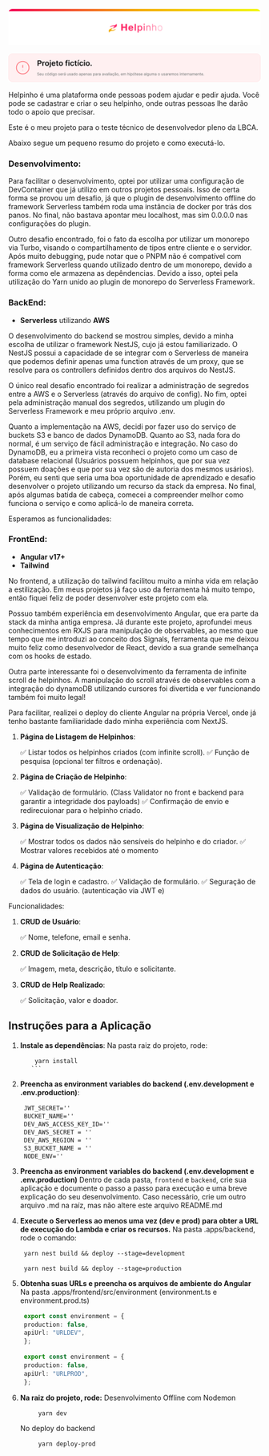 ![LBCA | Helpinho](/assets/header.svg)

![Projeto fictício! Seu código será usado apenas para avaliação, em hipótese alguma o usaremos internamente.](/assets/alert.svg)

Helpinho é uma plataforma onde pessoas podem ajudar e pedir ajuda. Você pode se cadastrar e criar o seu helpinho, onde outras pessoas lhe darão todo o apoio que precisar.

Este é o meu projeto para o teste técnico de desenvolvedor pleno da LBCA.

Abaixo segue um pequeno resumo do projeto e como executá-lo.

### Desenvolvimento:
Para facilitar o desenvolvimento, optei por utilizar uma configuração de DevContainer que já utilizo em outros projetos pessoais. Isso de certa forma se provou um desafio, já que o plugin de desenvolvimento offline do framework Serverless também roda uma instância de docker por trás dos panos. No final, não bastava apontar meu localhost, mas sim 0.0.0.0 nas configurações do plugin.

Outro desafio encontrado, foi o fato da escolha por utilizar um monorepo via Turbo, visando o compartilhamento de tipos entre cliente e o servidor. Após muito debugging, pude notar que o PNPM não é compatível com framework Serverless quando utilizado dentro de um monorepo, devido a forma como ele armazena as depêndencias. Devido a isso, optei pela utilização do Yarn unido ao plugin de monorepo do Serverless Framework.

### BackEnd:

- **Serverless** utilizando **AWS**

O desenvolvimento do backend se mostrou simples, devido a minha escolha de utilizar o framework NestJS, cujo já estou familiarizado. O NestJS possui a capacidade de se integrar com o Serverless de maneira que podemos definir apenas uma function através de um proxy, que se resolve para os controllers definidos dentro dos arquivos do NestJS.

O único real desafio encontrado foi realizar a administração de segredos entre a AWS e o Serverless (através do arquivo de config). No fim, optei pela administração manual dos segredos, utilizando um plugin do Serverless Framework e meu próprio arquivo .env.

Quanto a implementação na AWS, decidi por fazer uso do serviço de buckets S3 e banco de dados DynamoDB. Quanto ao S3, nada fora do normal, é um serviço de fácil administração e integração. No caso do DynamoDB, eu a primeira vista reconheci o projeto como um caso de database relacional (Usuários possuem helpinhos, que por sua vez possuem doações e que por sua vez são de autoria dos mesmos usários). Porém, eu senti que seria uma boa oportunidade de aprendizado e desafio desenvolver o projeto utilizando um recurso da stack da empresa. No final, após algumas batida de cabeça, comecei a compreender melhor como funciona o serviço e como aplicá-lo de maneira correta.

Esperamos as funcionalidades:

### FrontEnd:

- **Angular v17+**
- **Tailwind**

No frontend, a utilização do tailwind facilitou muito a minha vida em relação a estilização. Em meus projetos já faço uso da ferramenta há muito tempo, então fiquei feliz de poder desenvolver este projeto com ela.

Possuo também experiência em desenvolvimento Angular, que era parte da stack da minha antiga empresa. Já durante este projeto, aprofundei meus conhecimentos em RXJS para manipulação de observables, ao mesmo que tempo que me introduzi ao conceito dos Signals, ferramenta que me deixou muito feliz como desenvolvedor de React, devido a sua grande semelhança com os hooks de estado.

Outra parte interessante foi o desenvolvimento da ferramenta de infinite scroll de helpinhos. A manipulação do scroll através de observables com a integração do dynamoDB utilizando cursores foi divertida e ver funcionando também foi muito legal!

Para facilitar, realizei o deploy do cliente Angular na própria Vercel, onde já tenho bastante familiaridade dado minha experiência com NextJS.




1. **Página de Listagem de Helpinhos**:

   ✅ Listar todos os helpinhos criados (com infinite scroll).
   ✅ Função de pesquisa (opcional ter filtros e ordenação).

2. **Página de Criação de Helpinho**:

   ✅ Validação de formulário. (Class Validator no front e backend para garantir a integridade dos payloads)
   ✅ Confirmação de envio e redirecuionar para o helpinho criado.

3. **Página de Visualização de Helpinho**:

   ✅ Mostrar todos os dados não sensíveis do helpinho e do criador.
   ✅ Mostrar valores recebidos até o momento  

4. **Página de Autenticação**:

   ✅ Tela de login e cadastro.
   ✅ Validação de formulário.
   ✅ Seguração de dados do usuário. (autenticação via JWT e)


Funcionalidades:

1. **CRUD de Usuário**:

   ✅ Nome, telefone, email e senha.

2. **CRUD de Solicitação de Help**:

   ✅ Imagem, meta, descrição, título e solicitante.

3. **CRUD de Help Realizado**:

   ✅ Solicitação, valor e doador.

## Instruções para a Aplicação

1. **Instale as dependências**:
Na pasta raiz do projeto, rode:
    ```code
        yarn install
       ```

2. **Preencha as environment variables do backend (.env.development e .env.production)**:

   ```env
    JWT_SECRET=''
    BUCKET_NAME=''
    DEV_AWS_ACCESS_KEY_ID=''
    DEV_AWS_SECRET = ''
    DEV_AWS_REGION = ''
    S3_BUCKET_NAME = ''
    NODE_ENV=''
   ```

3. **Preencha as environment variables do backend (.env.development e .env.production)**
   Dentro de cada pasta, `frontend` e `backend`, crie sua aplicação e documente o passo a passo para execução e uma breve explicação do seu desenvolvimento. Caso necessário, crie um outro arquivo .md na raíz, mas não altere este arquivo README.md

4. **Execute o Serverless ao menos uma vez (dev e prod) para obter a URL de execução do Lambda e criar os recursos.**
Na pasta .apps/backend, rode o comando:
   ```env
    yarn nest build && deploy --stage=development
   ```
   ```env
    yarn nest build && deploy --stage=production
   ```
   

5. **Obtenha suas URLs e preencha os arquivos de ambiente do Angular**
Na pasta .apps/frontend/src/environment (environment.ts e environment.prod.ts)
   ```ts
    export const environment = {
    production: false,
    apiUrl: "URLDEV",
    };
   ```
   ```ts
    export const environment = {
    production: false,
    apiUrl: "URLPROD",
    };
   ```
4. **Na raiz do projeto, rode:**
    Desenvolvimento Offline com Nodemon
   ```code
        yarn dev
     ```
    No deploy do backend
   ```code
        yarn deploy-prod
     ```

